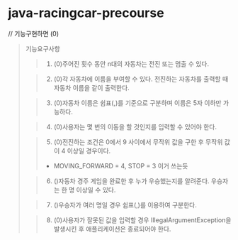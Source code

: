 # java-racingcar-precourse

// 기능구현하면 (0)

> 기능요구사항 <br/>
>> 1. (0)주어진 횟수 동안 n대의 자동차는 전진 또는 멈출 수 있다.
>
>> 2. (0)각 자동차에 이름을 부여할 수 있다. 전진하는 자동차를 출력할 때 자동차 이름을 같이 출력한다. 
>
>> 3. (0)자동차 이름은 쉼표(,)를 기준으로 구분하며 이름은 5자 이하만 가능하다. 
>
>> 4. (0)사용자는 몇 번의 이동을 할 것인지를 입력할 수 있어야 한다.
>
>> 5. (0)전진하는 조건은 0에서 9 사이에서 무작위 값을 구한 후 무작위 값이 4 이상일 경우이다.
>> - MOVING_FORWARD = 4, STOP = 3 이거 쓰는듯
>
>> 6. ()자동차 경주 게임을 완료한 후 누가 우승했는지를 알려준다. 우승자는 한 명 이상일 수 있다. 
>>
> 
>> 7. ()우승자가 여러 명일 경우 쉼표(,)를 이용하여 구분한다. 
>
>> 8. (0)사용자가 잘못된 값을 입력할 경우 IllegalArgumentException을 발생시킨 후 애플리케이션은 종료되어야 한다.